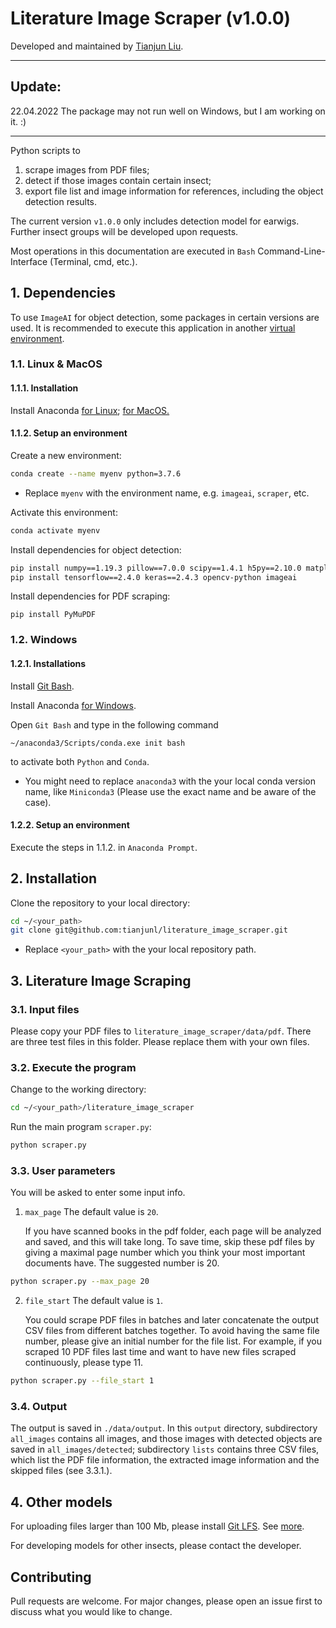 # Literature Image Scraper (v1.0.0)

Developed and maintained by [Tianjun Liu](irene.liutj@gmail.com).

------
## Update:

22.04.2022
The package may not run well on Windows, but I am working on it. :)

------

Python scripts to 

1. scrape images from PDF files;
2. detect if those images contain certain insect;
3. export file list and image information for references, including the object detection results.

The current version `v1.0.0` only includes detection model for earwigs. Further insect groups will be developed upon requests.

Most operations in this documentation are executed in `Bash` Command-Line-Interface (Terminal, cmd, etc.).

## 1. Dependencies

To use `ImageAI` for object detection, some packages in certain versions are used. It is recommended to execute this application in another [virtual environment](https://docs.conda.io/projects/conda/en/latest/user-guide/tasks/manage-environments.html).

### 1.1. Linux & MacOS

#### 1.1.1. Installation

Install Anaconda [for Linux](https://docs.anaconda.com/anaconda/install/linux/);  [for MacOS.](https://docs.anaconda.com/anaconda/install/mac-os/)

#### 1.1.2. Setup an environment

Create a new environment:

```bash
conda create --name myenv python=3.7.6
```

- Replace `myenv` with the environment name, e.g. `imageai`, `scraper`, etc.


Activate this environment:

```bash
conda activate myenv
```

Install dependencies for object detection:

```bash
pip install numpy==1.19.3 pillow==7.0.0 scipy==1.4.1 h5py==2.10.0 matplotlib==3.3.2 keras-resnet==0.2.0 pandas
pip install tensorflow==2.4.0 keras==2.4.3 opencv-python imageai
```

Install dependencies for PDF scraping:

```
pip install PyMuPDF
```

### 1.2. Windows

#### 1.2.1. Installations

Install [Git Bash](https://git-scm.com/download/win).

Install Anaconda [for Windows](https://docs.anaconda.com/anaconda/install/windows/).

Open `Git Bash` and type in the following command 

```
~/anaconda3/Scripts/conda.exe init bash
```

 to activate both `Python` and `Conda`.

- You might need to replace `anaconda3` with the your local conda version name, like `Miniconda3` (Please use the exact name and be aware of the case).

#### 1.2.2. Setup an environment

Execute the steps in 1.1.2. in `Anaconda Prompt`.



## 2. Installation

Clone the repository to your local directory:

```bash
cd ~/<your_path>
git clone git@github.com:tianjunl/literature_image_scraper.git
```

- Replace `<your_path>` with the your local repository path.



## 3. Literature Image Scraping

### 3.1. Input files

Please copy your PDF files to `literature_image_scraper/data/pdf`. There are three test files in this folder. Please replace them with your own files.

### 3.2. Execute the program

Change to the working directory:

```bash
cd ~/<your_path>/literature_image_scraper
```

Run the main program `scraper.py`:

```bash
python scraper.py
```

### 3.3. User parameters

You will be asked to enter some input info. 

1. `max_page` The default value is `20`.

   If you have scanned books in the pdf folder, each page will be analyzed and saved, and this will take long. To save time, skip these pdf files by giving a maximal page number which you think your most important documents have. The suggested number is 20.

```bash
python scraper.py --max_page 20
```

2. `file_start` The default value is `1`.

   You could scrape PDF files in batches and later concatenate the output CSV files from different batches together. To avoid having the same file number, please give an initial number for the file list. For example, if you scraped 10 PDF files last time and want to have new files scraped continuously, please type 11. 

```bash
python scraper.py --file_start 1
```

### 3.4. Output

The output is saved in `./data/output`. In this `output` directory, subdirectory `all_images`  contains all images, and those images with detected objects are saved in `all_images/detected`; subdirectory `lists` contains three CSV files, which list the PDF file information, the extracted image information and the skipped files (see 3.3.1.).



## 4. Other models

For uploading files larger than 100 Mb, please install [Git LFS](https://git-lfs.github.com/). See [more](https://stackoverflow.com/a/48734334/15390757).

For developing models for other insects, please contact the developer.



## Contributing
Pull requests are welcome. For major changes, please open an issue first to discuss what you would like to change.
